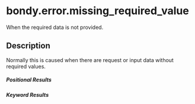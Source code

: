 # bondy.error.missing_required_value
When the required data is not provided.

## Description
Normally this is caused when there are request or input data without required values.

##### Positional Results
<DataTreeView
	:maxDepth="10"
	:data="JSON.stringify({
        0: {
            'type': 'string',
            'description': 'The error message'
        }
	})"
/>

##### Keyword Results
<DataTreeView
	:maxDepth="10"
	:data="JSON.stringify({
        'code': {
            'type': 'string',
            'description': 'missing_required_value'
        },
        'description': {
            'type': 'string',
            'description': 'The error description'
        },
        'key': {
            'type': 'string',
            'description': 'The property key with failures'
        },
        'message': {
            'type': 'string',
            'description': 'The error message'
        }
	})"
/>